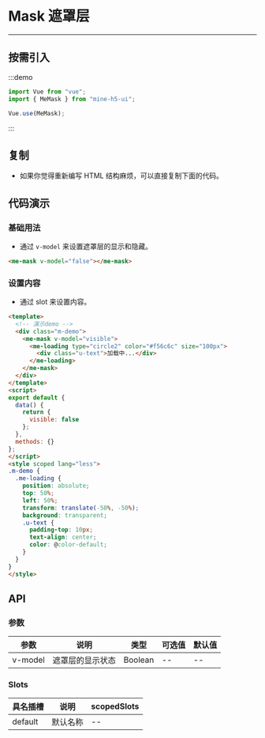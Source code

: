 # Mask 遮罩层

----

## 按需引入

:::demo

```JavaScript
import Vue from "vue";
import { MeMask } from "mine-h5-ui";

Vue.use(MeMask);
```

:::

## 复制

* 如果你觉得重新编写 HTML 结构麻烦，可以直接复制下面的代码。

## 代码演示

### 基础用法

* 通过 `v-model` 来设置遮罩层的显示和隐藏。

```HTML
<me-mask v-model="false"></me-mask>
```

### 设置内容

* 通过 slot 来设置内容。

```HTML
<template>
  <!-- 演示demo -->
  <div class="m-demo">
    <me-mask v-model="visible">
      <me-loading type="circle2" color="#f56c6c" size="100px">
        <div class="u-text">加载中...</div>
      </me-loading>
    </me-mask>
  </div>
</template>
<script>
export default {
  data() {
    return {
      visible: false
    };
  },
  methods: {}
};
</script>
<style scoped lang="less">
.m-demo {
  .me-loading {
    position: absolute;
    top: 50%;
    left: 50%;
    transform: translate(-50%, -50%);
    background: transparent;
    .u-text {
      padding-top: 10px;
      text-align: center;
      color: @color-default;
    }
  }
}
</style>
```

## API

### 参数

| 参数    | 说明             | 类型    | 可选值 | 默认值 |
|---------|------------------|---------|--------|--------|
| v-model | 遮罩层的显示状态 | Boolean | --     | --     |

### Slots

| 具名插槽 | 说明     | scopedSlots |
|----------|----------|-------------|
| default  | 默认名称 | --          |
